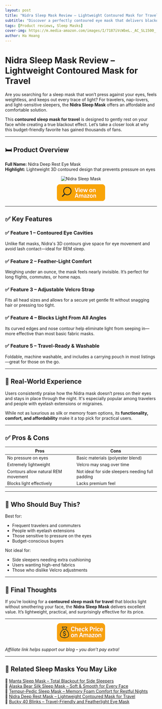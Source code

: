 ```yaml
---
layout: post
title: "Nidra Sleep Mask Review – Lightweight Contoured Mask for Travel"
subtitle: "Discover a perfectly contoured eye mask that delivers blackout sleep anywhere, anytime."
tags: [Product reviews, Sleep Masks]
cover-img: https://m.media-amazon.com/images/I/7187iVcWbeL._AC_SL1500_.jpg
author: Ha Hoang
---
```


# Nidra Sleep Mask Review – Lightweight Contoured Mask for Travel

Are you searching for a sleep mask that won’t press against your eyes, feels weightless, and keeps out every trace of light? For travelers, nap-lovers, and light-sensitive sleepers, the **Nidra Sleep Mask** offers an affordable and comfortable solution.

This **contoured sleep mask for travel** is designed to gently rest on your face while creating a true blackout effect. Let’s take a closer look at why this budget-friendly favorite has gained thousands of fans.

---

## 🛏️ Product Overview

**Full Name:** Nidra Deep Rest Eye Mask  
**Highlight:** Lightweight 3D contoured design that prevents pressure on eyes

<div style="text-align:center;">
  <img src="https://m.media-amazon.com/images/I/7187iVcWbeL._AC_SL1500_.jpg" alt="Nidra Sleep Mask" style="width:400px; height:auto;" />
  <br/>
  <a href="https://www.amazon.com/Patented-Contoured-Adjustable-Blocking-Refreshed/dp/B00M9BC1M8?tag=havan00e-20" target="_blank" rel="nofollow sponsored noopener">
    <img src="/assets/img/view.png" alt="View on Amazon" style="width:160px; height:auto; margin-top:10px;" />
  </a>
</div>

---

## ✅ Key Features

### ✅ Feature 1 – Contoured Eye Cavities  
Unlike flat masks, Nidra's 3D contours give space for eye movement and avoid lash contact—ideal for REM sleep.

### ✅ Feature 2 – Feather-Light Comfort  
Weighing under an ounce, the mask feels nearly invisible. It’s perfect for long flights, commutes, or home naps.

### ✅ Feature 3 – Adjustable Velcro Strap  
Fits all head sizes and allows for a secure yet gentle fit without snagging hair or pressing too tight.

### ✅ Feature 4 – Blocks Light From All Angles  
Its curved edges and nose contour help eliminate light from seeping in—more effective than most basic fabric masks.

### ✅ Feature 5 – Travel-Ready & Washable  
Foldable, machine washable, and includes a carrying pouch in most listings—great for those on the go.

---

## 🧪 Real-World Experience

Users consistently praise how the Nidra mask doesn’t press on their eyes and stays in place through the night. It's especially popular among travelers and people with eyelash extensions or migraines.

While not as luxurious as silk or memory foam options, its **functionality, comfort, and affordability** make it a top pick for practical users.

---

## ✅ Pros & Cons

| Pros | Cons |
|------|------|
| No pressure on eyes | Basic materials (polyester blend) |
| Extremely lightweight | Velcro may snag over time |
| Contours allow natural REM movement | Not ideal for side sleepers needing full padding |
| Blocks light effectively | Lacks premium feel |

---

## 👥 Who Should Buy This?

Best for:

- Frequent travelers and commuters  
- People with eyelash extensions  
- Those sensitive to pressure on the eyes  
- Budget-conscious buyers

Not ideal for:

- Side sleepers needing extra cushioning  
- Users wanting high-end fabrics  
- Those who dislike Velcro adjustments

---

## 🤔 Final Thoughts

If you’re looking for a **contoured sleep mask for travel** that blocks light without smothering your face, the **Nidra Sleep Mask** delivers excellent value. It’s lightweight, practical, and surprisingly effective for its price.

---

<div style="text-align:center;">
  <a href="https://www.amazon.com/Patented-Contoured-Adjustable-Blocking-Refreshed/dp/B00M9BC1M8?tag=havan00e-20" target="_blank" rel="nofollow sponsored noopener">
    <img src="/assets/img/checkprice.png" alt="Check price on Amazon" style="width:160px; height:auto;" />
  </a>
</div>

*Affiliate link helps support our blog – you don’t pay extra!*

---
## 🧾 Related Sleep Masks You May Like

<ul style="list-style: none; padding-left: 0;">
  <li>🔗 <a href="/2025-05-13-manta-sleep-mask-review/">Manta Sleep Mask – Total Blackout for Side Sleepers</a></li>
  <li>🔗 <a href="/2025-05-14-alaska-bear-silk-sleep-mask-review/">Alaska Bear Silk Sleep Mask – Soft & Smooth for Every Face</a></li>
  <li>🔗 <a href="/2025-05-14-tempur-pedic-sleep-mask-review/">Tempur-Pedic Sleep Mask – Memory Foam Comfort for Restful Nights</a></li>
  <li>🔗 <a href="/2025-05-14-nidra-sleep-mask-review/">Nidra Deep Rest Mask – Lightweight Contoured Mask for Travel</a></li>
  <li>🔗 <a href="/2025-05-14-bucky-40-blinks-review/">Bucky 40 Blinks – Travel-Friendly and Featherlight Eye Mask</a></li>
</ul>

